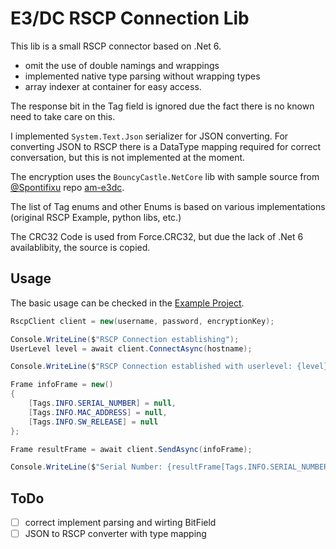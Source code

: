 # E3/DC RSCP Connection Lib

This lib is a small RSCP connector based on .Net 6.

* omit the use of double namings and wrappings
* implemented native type parsing without wrapping types
* array indexer at container for easy access.

The response bit in the Tag field is ignored due the fact there is no known need to take care on this.

I implemented `System.Text.Json` serializer for JSON converting. For converting JSON to RSCP there is a DataType mapping required for correct conversation, but this is not implemented at the moment.

The encryption uses the `BouncyCastle.NetCore` lib with sample source from [@Spontifixu](https://github.com/Spontifixus/) repo [am-e3dc](https://github.com/Spontifixus/am-e3dc).

The list of Tag enums and other Enums is based on various implementations (original RSCP Example, python libs, etc.)

The CRC32 Code is used from Force.CRC32, but due the lack of .Net 6 availablibity, the source is copied.

## Usage

The basic usage can be checked in the [Example Project](/E3DC.RSCP.Example).

```csharp
RscpClient client = new(username, password, encryptionKey);

Console.WriteLine($"RSCP Connection establishing");
UserLevel level = await client.ConnectAsync(hostname);

Console.WriteLine($"RSCP Connection established with userlevel: {level}");

Frame infoFrame = new()
{
    [Tags.INFO.SERIAL_NUMBER] = null,
    [Tags.INFO.MAC_ADDRESS] = null,
    [Tags.INFO.SW_RELEASE] = null
};

Frame resultFrame = await client.SendAsync(infoFrame);

Console.WriteLine($"Serial Number: {resultFrame[Tags.INFO.SERIAL_NUMBER]}");
```

## ToDo
- [ ] correct implement parsing and wirting BitField
- [ ] JSON to RSCP converter with type mapping